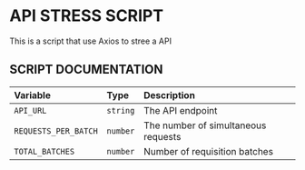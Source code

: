 
# API STRESS SCRIPT

This is a script that use Axios to stree a API



## SCRIPT DOCUMENTATION


| Variable   | Type       | Description                           |
| :---------- | :--------- | :---------------------------------- |
| `API_URL` | `string` | The API endpoint |
| `REQUESTS_PER_BATCH` | `number` | The number of simultaneous requests |
| `TOTAL_BATCHES` | `number` | Number of requisition batches   |

